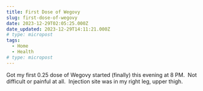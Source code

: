 ```yaml
---
title: First Dose of Wegovy
slug: first-dose-of-wegovy
date: 2023-12-29T02:05:25.000Z
date_updated: 2023-12-29T14:11:21.000Z
# type: micropost
tags:
  - Home
  - Health
# type: micropost
---
```


Got my first 0.25 dose of Wegovy started (finally) this evening at 8 PM.  Not difficult or painful at all.  Injection site was in my right leg, upper thigh.
